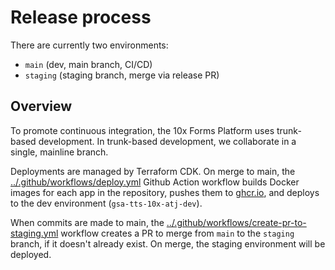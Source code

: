 # Release process

There are currently two environments:

- `main` (dev, main branch, CI/CD)
- `staging` (staging branch, merge via release PR)

## Overview

To promote continuous integration, the 10x Forms Platform uses trunk-based development. In trunk-based development, we collaborate in a single, mainline branch.

Deployments are managed by Terraform CDK. On merge to main, the [../.github/workflows/deploy.yml](../.github/workflows/deploy.yml) Github Action workflow builds Docker images for each app in the repository, pushes them to [ghcr.io](https://github.com/orgs/GSA-TTS/packages?repo_name=atj-platform), and deploys to the dev environment (`gsa-tts-10x-atj-dev`).

When commits are made to main, the [../.github/workflows/create-pr-to-staging.yml](../.github/workflows/create-pr-to-staging.yml) workflow creates a PR to merge from `main` to the `staging` branch, if it doesn't already exist. On merge, the staging environment will be deployed.
